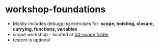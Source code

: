 # workshop-foundations

- Mostly includes debugging exercises for: **scope, hoisting, closure, currying, functions, variables**
- scope workshop - located at [04-scope folder](./04-scope)
- testem is optional

